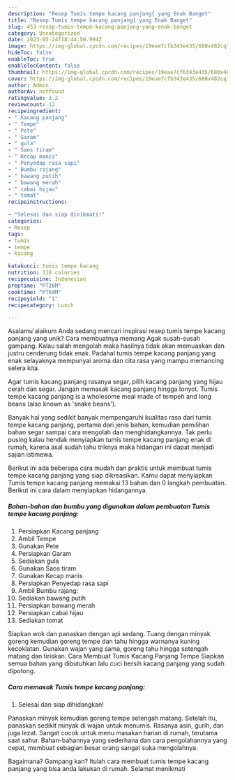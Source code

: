 ```yaml
---
description: "Resep Tumis tempe kacang panjang{ yang Enak Banget"
title: "Resep Tumis tempe kacang panjang{ yang Enak Banget"
slug: 453-resep-tumis-tempe-kacang-panjang-yang-enak-banget
category: Uncategorized
date: 2023-05-24T18:44:50.994Z
image: https://img-global.cpcdn.com/recipes/19eae7cfb343e435/680x482cq70/tumis-tempe-kacang-panjang-foto-resep-utama.jpg
hideToc: false
enableToc: true
enableTocContent: false
thumbnail: https://img-global.cpcdn.com/recipes/19eae7cfb343e435/680x482cq70/tumis-tempe-kacang-panjang-foto-resep-utama.jpg
cover: https://img-global.cpcdn.com/recipes/19eae7cfb343e435/680x482cq70/tumis-tempe-kacang-panjang-foto-resep-utama.jpg
author: Admin
authorAv: notfound
ratingvalue: 3.2
reviewcount: 12
recipeingredient:
- " Kacang panjang"
- " Tempe"
- " Pete"
- " Garam"
- " gula"
- " Saos tiram"
- " Kecap manis"
- " Penyedap rasa sapi"
- " Bumbu rajang"
- " bawang putih"
- " bawang merah"
- " cabai hijau"
- " tomat"
recipeinstructions:

- "Selesai dan siap dinikmati!"
categories:
- Resep
tags:
- tumis
- tempe
- kacang

katakunci: tumis tempe kacang 
nutrition: 118 calories
recipecuisine: Indonesian
preptime: "PT26M"
cooktime: "PT59M"
recipeyield: "1"
recipecategory: Lunch

---
```



Asalamu'alaikum Anda sedang mencari inspirasi resep tumis tempe kacang panjang yang unik? Cara membuatnya memang Agak susah-susah gampang. Kalau salah mengolah maka hasilnya tidak akan memuaskan dan justru cenderung tidak enak. Padahal tumis tempe kacang panjang yang enak selayaknya mempunyai aroma dan cita rasa yang mampu memancing selera kita.


Agar tumis kacang panjang rasanya segar, pilih kacang panjang yang hijau cerah dan segar. Jangan memasak kacang panjang hingga lonyot. Tumis tempe kacang panjang is a wholesome meal made of tempeh and long beans (also known as &#39;snake beans&#39;).

Banyak hal yang sedikit banyak mempengaruhi kualitas rasa dari tumis tempe kacang panjang, pertama dari jenis bahan, kemudian pemilihan bahan segar sampai cara mengolah dan menghidangkannya. Tak perlu pusing kalau hendak menyiapkan tumis tempe kacang panjang enak di rumah, karena asal sudah tahu triknya maka hidangan ini dapat menjadi sajian istimewa.


Berikut ini ada beberapa cara mudah dan praktis untuk membuat tumis tempe kacang panjang yang siap dikreasikan. Kamu dapat menyiapkan Tumis tempe kacang panjang memakai 13 bahan dan 0 langkah pembuatan. Berikut ini cara dalam menyiapkan hidangannya.

<!--inarticleads1-->

##### Bahan-bahan dan bumbu yang digunakan dalam pembuatan Tumis tempe kacang panjang:

1. Persiapkan  Kacang panjang
1. Ambil  Tempe
1. Gunakan  Pete
1. Persiapkan  Garam
1. Sediakan  gula
1. Gunakan  Saos tiram
1. Gunakan  Kecap manis
1. Persiapkan  Penyedap rasa sapi
1. Ambil  Bumbu rajang:
1. Sediakan  bawang putih
1. Persiapkan  bawang merah
1. Persiapkan  cabai hijau
1. Sediakan  tomat


Siapkan wok dan panaskan dengan api sedang. Tuang dengan minyak goreng kemudian goreng tempe dan tahu hingga warnanya kuning kecoklatan. Gunakan wajan yang sama, goreng tahu hingga setengah matang dan tiriskan. Cara Membuat Tumis Kacang Panjang Tempe Siapkan semua bahan yang dibutuhkan lalu cuci bersih kacang panjang yang sudah dipotong. 

<!--inarticleads2-->

##### Cara memasak Tumis tempe kacang panjang:


1. Selesai dan siap dihidangkan!

Panaskan minyak kemudian goreng tempe setengah matang. Setelah itu, panaskan sedikit minyak di wajan untuk menumis. Rasanya asin, gurih, dan juga lezat. Sangat cocok untuk menu masakan harian di rumah, terutama saat sahur. Bahan-bahannya yang sederhana dan cara pengolahannya yang cepat, membuat sebagian besar orang sangat suka mengolahnya. 

Bagaimana? Gampang kan? Itulah cara membuat tumis tempe kacang panjang yang bisa anda lakukan di rumah. Selamat menikmati
